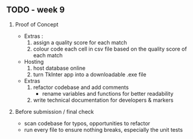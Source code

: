 ## TODO - week 9 ##

1. Proof of Concept
    - Extras :
        1. assign a quality score for each match
        2. colour code each cell in csv file based on the quality score of each match
    - Hosting
        1. host database online
        2. turn TkInter app into a downloadable .exe file
    - Extras
        1. refactor codebase and add comments
            - rename variables and functions for better readability
        2. write technical documentation for developers & markers

2. Before submission / final check
    - scan codebase for typos, opportunities to refactor
    - run every file to ensure nothing breaks, especially the unit tests
